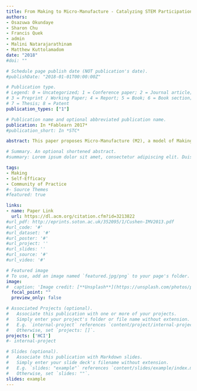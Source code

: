 ```yaml
---
title: From Making to Micro-Manufacture - Catalyzing STEM Participation in Rural High Schools
authors:
- Osazuwa Okundaye
- Sharon Chu
- Francis Quek
- admin
- Malini Natarajarathinam
- Matthew Kuttolamadom
date: "2018"
#doi: ""

# Schedule page publish date (NOT publication's date).
#publishDate: "2018-01-01T00:00:00Z"

# Publication type.
# Legend: 0 = Uncategorized; 1 = Conference paper; 2 = Journal article;
# 3 = Preprint / Working Paper; 4 = Report; 5 = Book; 6 = Book section;
# 7 = Thesis; 8 = Patent
publication_types: ["1"]

# Publication name and optional abbreviated publication name.
publication: In *Fablearn 2017*
#publication_short: In *STC*

abstract: This paper proposes Micro-Manufacture (M2), a model of Making that extends its practice to include aspects of engineering concerns of production and reproducibility. A longitudinal study was conducted with six high school students engaging in the M2 model within the scope of a two-year long Career and Technical Education class. We investigated the potential of M2 to convey educational benefits and to affect Making and Engineering self-concepts. Quantitative results showed that the students generally made positive gains in Making and Engineering self-efficacy, but that the real-world requirements of M2 caused Maker mindset perceptions to be more negative. Qualitative findings however showed that M2 requirements served to focus the students, and enabled them to develop skills that they may not have otherwise developed by simply engaging in conventional Making activities.

# Summary. An optional shortened abstract.
#summary: Lorem ipsum dolor sit amet, consectetur adipiscing elit. Duis posuere tellus ac convallis placerat. Proin tincidunt magna sed ex sollicitudin condimentum.

tags:
- Making
- Self-Efficacy
- Community of Practice
#- Source Themes
#featured: true

links:
- name: Paper Link
  url: https://dl.acm.org/citation.cfm?id=3213822
#url_pdf: http://eprints.soton.ac.uk/352095/1/Cushen-IMV2013.pdf
#url_code: '#'
#url_dataset: '#'
#url_poster: '#'
#url_project: ''
#url_slides: ''
#url_source: '#'
#url_video: '#'

# Featured image
# To use, add an image named `featured.jpg/png` to your page's folder. 
image:
#  caption: 'Image credit: [**Unsplash**](https://unsplash.com/photos/pLCdAaMFLTE)'
  focal_point: ""
  preview_only: false

# Associated Projects (optional).
#   Associate this publication with one or more of your projects.
#   Simply enter your project's folder or file name without extension.
#   E.g. `internal-project` references `content/project/internal-project/index.md`.
#   Otherwise, set `projects: []`.
projects: ['HCI']
#- internal-project

# Slides (optional).
#   Associate this publication with Markdown slides.
#   Simply enter your slide deck's filename without extension.
#   E.g. `slides: "example"` references `content/slides/example/index.md`.
#   Otherwise, set `slides: ""`.
slides: example
---
```


